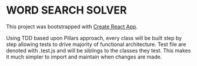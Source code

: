 # WORD SEARCH SOLVER
This project was bootstrapped with [Create React App](https://github.com/facebookincubator/create-react-app).

Using TDD based upon Pillars approach, every class will be built step by step allowing tests to drive majority of functional architecture. Test file are denoted with .test.js and will be siblings to the classes they test. This makes it much simpler to import and maintain when changes are made. 
 
